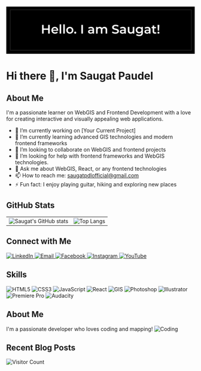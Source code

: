 <!--
## Hi there 👋
**SaugatPdl/SaugatPdl** is a ✨ _special_ ✨ repository because its `README.md` (this file) appears on your GitHub profile.

Here are some ideas to get you started:

- 🔭 I’m currently working on ...
- 🌱 I’m currently learning ...
- 👯 I’m looking to collaborate on ...
- 🤔 I’m looking for help with ...
- 💬 Ask me about ...
- 📫 How to reach me: ...
- 😄 Pronouns: ...
- ⚡ Fun fact: ...
-->

![Header](https://raw.githubusercontent.com/SaugatPdl/SaugatPdl/master/assets/header.png)


# Hi there 👋, I'm Saugat Paudel

## About Me
I'm a passionate learner on WebGIS and Frontend Development with a love for creating interactive and visually appealing web applications.
- 🔭 I’m currently working on [Your Current Project]
- 🌱 I’m currently learning advanced GIS technologies and modern frontend frameworks
- 👯 I’m looking to collaborate on WebGIS and frontend projects
- 🤔 I’m looking for help with frontend frameworks and WebGIS technologies.
- 💬 Ask me about WebGIS, React, or any frontend technologies
- 📫 How to reach me: [saugatpdlofficial@gmail.com](mailto:saugatpdlofficial@gmail.com)
- ⚡ Fun fact: I enjoy playing guitar, hiking and exploring new places

## GitHub Stats
<table>
  <tr>
    <td>
      <img src="https://github-readme-stats.vercel.app/api?username=SaugatPdl&show_icons=true&theme=radical" alt="Saugat's GitHub stats" />
    </td>
    <td>
      <img src="https://github-readme-stats.vercel.app/api/top-langs/?username=SaugatPdl&layout=compact&theme=radical" alt="Top Langs" />
    </td>
  </tr>
</table

<!-- ## Current Projects
- [Project Name](https://github.com/SaugatPdl/project-repo) - Brief description of the project.
- [Another Project](https://github.com/SaugatPdl/another-project-repo) - Brief description of another project.
-->

## Connect with Me
<p align="left">
  <a href="https://www.linkedin.com/in/saugatpdl/" target="_blank">
    <img alt="LinkedIn" src="https://img.icons8.com/fluent/48/000000/linkedin.png" />
  </a>
  <a href="mailto:saugatpdlofficial@gmail.com" target="_blank">
    <img alt="Email" src="https://img.icons8.com/fluent/48/000000/gmail.png" />
  </a>
  <a href="https://www.facebook.com/saugat.poudel.754" target="_blank">
    <img alt="Facebook" src="https://img.icons8.com/fluent/48/000000/facebook.png" />
  </a>
  <a href="https://www.instagram.com/saugatpdl_" target="_blank">
    <img alt="Instagram" src="https://img.icons8.com/fluent/48/000000/instagram-new.png" />
  </a>
  <a href="https://www.youtube.com/@geospatialgeek" target="_blank">
    <img alt="YouTube" src="https://img.icons8.com/fluent/48/000000/youtube-play.png" />
  </a>
</p>

## Skills
<p align="left">
  <img alt="HTML5" src="https://img.icons8.com/color/48/000000/html-5.png" />
  <img alt="CSS3" src="https://img.icons8.com/color/48/000000/css3.png" />
  <img alt="JavaScript" src="https://img.icons8.com/color/48/000000/javascript.png" />
  <img alt="React" src="https://img.icons8.com/color/48/000000/react-native.png" />
  <img alt="GIS" src="https://img.icons8.com/color/48/000000/worldwide-location.png" />
  <img alt="Photoshop" src="https://img.icons8.com/color/48/000000/adobe-photoshop.png" />
  <img alt="Illustrator" src="https://img.icons8.com/color/48/000000/adobe-illustrator.png" />
  <img alt="Premiere Pro" src="https://img.icons8.com/color/48/000000/adobe-premiere-pro.png" />
  <img alt="Audacity" src="https://img.icons8.com/color/48/000000/audacity.png" />
</p>

## About Me
I'm a passionate developer who loves coding and mapping!
![Coding](https://media.giphy.com/media/26tn33aiTi1jkl6H6/giphy.gif)

## Recent Blog Posts
<!-- BLOG-POST-LIST:START -->
<!-- BLOG-POST-LIST:END -->

![Visitor Count](https://komarev.com/ghpvc/?username=SaugatPdl&color=blue)

